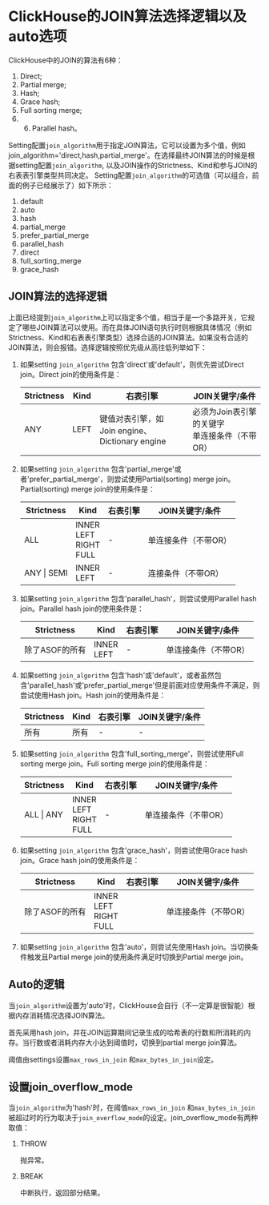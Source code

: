 # ClickHouse的JOIN算法选择逻辑以及auto选项

ClickHouse中的JOIN的算法有6种：
1. Direct;
2. Partial merge;
3. Hash;
4. Grace hash;
5. Full sorting merge;
6. 6. Parallel hash。

Setting配置`join_algorithm`用于指定JOIN算法，它可以设置为多个值，例如join_algorithm='direct,hash,partial_merge'。在选择最终JOIN算法的时候是根据setting配置`join_algorithm`, 以及JOIN操作的Strictness、Kind和参与JOIN的右表表引擎类型共同决定。
Setting配置`join_algorithm`的可选值（可以组合，前面的例子已经展示了）如下所示：
1. default
2. auto
3. hash
4. partial_merge
5. prefer_partial_merge
6. parallel_hash
7. direct
8. full_sorting_merge
9. grace_hash

## JOIN算法的选择逻辑

上面已经提到`join_algorithm`上可以指定多个值，相当于是一个多路开关，它规定了哪些JOIN算法可以使用。而在具体JOIN语句执行时则根据具体情况（例如Strictness、Kind和右表表引擎类型）选择合适的JOIN算法。如果没有合适的JOIN算法，则会报错。选择逻辑按照优先级从高往低列举如下：

1. 如果setting `join_algorithm` 包含'direct'或'default'，则优先尝试Direct join。Direct join的使用条件是：

   | Strictness | Kind | 右表引擎                                             | JOIN关键字/条件                                    |
   | ---------- | ---- | ---------------------------------------------------- | -------------------------------------------------- |
   | ANY        | LEFT | 键值对表引擎，如<br />Join engine、Dictionary engine | 必须为Join表引擎的关键字<br />单连接条件（不带OR） |

   

2. 如果setting `join_algorithm` 包含'partial_merge'或者'prefer_partial_merge'，则尝试使用Partial(sorting) merge join。Partial(sorting) merge join的使用条件是：

   | Strictness  | Kind                                 | 右表引擎 | JOIN关键字/条件      |
   | ----------- | ------------------------------------ | -------- | -------------------- |
   | ALL         | INNER<br />LEFT<br />RIGHT<br />FULL | -        | 单连接条件（不带OR） |
   | ANY \| SEMI | INNER<br />LEFT                      | -        | 连接条件（不带OR）   |

   

3. 如果setting `join_algorithm` 包含'parallel_hash'，则尝试使用Parallel hash join。Parallel hash join的使用条件是：

   | Strictness     | Kind            | 右表引擎 | JOIN关键字/条件      |
   | -------------- | --------------- | -------- | -------------------- |
   | 除了ASOF的所有 | INNER<br />LEFT | -        | 单连接条件（不带OR） |

   

4. 如果setting `join_algorithm` 包含'hash'或'default'，或者虽然包含'parallel_hash'或'prefer_partial_merge'但是前面对应使用条件不满足，则尝试使用Hash join。Hash join的使用条件是：

   | Strictness | Kind | 右表引擎 | JOIN关键字/条件 |
   | ---------- | ---- | -------- | --------------- |
   | 所有       | 所有 | -        | -               |

   

5. 如果setting `join_algorithm` 包含'full_sorting_merge'，则尝试使用Full sorting merge join。Full sorting merge join的使用条件是：

   | Strictness | Kind                                 | 右表引擎 | JOIN关键字/条件      |
   | ---------- | ------------------------------------ | -------- | -------------------- |
   | ALL \| ANY | INNER<br />LEFT<br />RIGHT<br />FULL | -        | 单连接条件（不带OR） |

   

6. 如果setting `join_algorithm` 包含'grace_hash'，则尝试使用Grace hash join。Grace hash join的使用条件是：

   | Strictness     | Kind                                 | 右表引擎 | JOIN关键字/条件      |
   | -------------- | ------------------------------------ | -------- | -------------------- |
   | 除了ASOF的所有 | INNER<br />LEFT<br />RIGHT<br />FULL |          | 单连接条件（不带OR） |

   

7. 如果setting `join_algorithm` 包含'auto'，则尝试先使用Hash join。当切换条件触发且Partial merge join的使用条件满足时切换到Partial merge join。





## Auto的逻辑

当`join_algorithm`设置为'auto'时，ClickHouse会自行（不一定算是很智能）根据内存消耗情况选择JOIN算法。

首先采用hash join，并在JOIN运算期间记录生成的哈希表的行数和所消耗的内存。当行数或者消耗内存大小达到阈值时，切换到partial merge join算法。

阈值由settings设置`max_rows_in_join` 和`max_bytes_in_join`设定。



## 设置join_overflow_mode

当`join_algorithm`为'hash'时，在阈值`max_rows_in_join` 和`max_bytes_in_join`被超过时的行为取决于`join_overflow_mode`的设定。join_overflow_mode有两种取值：

1. THROW

   抛异常。

2. BREAK

   中断执行，返回部分结果。




